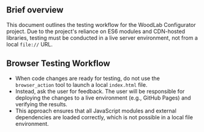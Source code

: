 ## Brief overview
This document outlines the testing workflow for the WoodLab Configurator project. Due to the project's reliance on ES6 modules and CDN-hosted libraries, testing must be conducted in a live server environment, not from a local `file://` URL.

## Browser Testing Workflow
- When code changes are ready for testing, do not use the `browser_action` tool to launch a local `index.html` file.
- Instead, ask the user for feedback. The user will be responsible for deploying the changes to a live environment (e.g., GitHub Pages) and verifying the results.
- This approach ensures that all JavaScript modules and external dependencies are loaded correctly, which is not possible in a local file environment.
